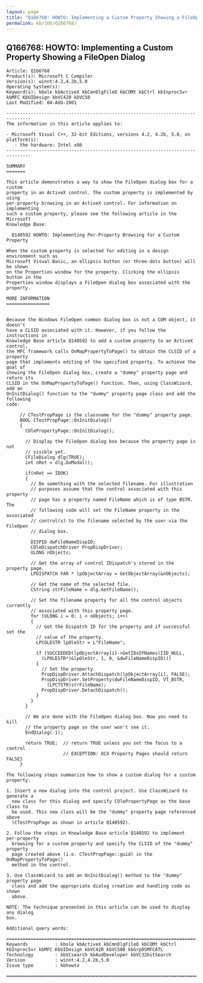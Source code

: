 ```yaml
---
layout: page
title: "Q166768: HOWTO: Implementing a Custom Property Showing a FileOpen Dialog"
permalink: kb/166/Q166768/
---
```


## Q166768: HOWTO: Implementing a Custom Property Showing a FileOpen Dialog

	Article: Q166768
	Product(s): Microsoft C Compiler
	Version(s): winnt:4.2,4.2b,5.0
	Operating System(s): 
	Keyword(s): kbole kbActiveX kbCmnDlgFileO kbCOMt kbCtrl kbInprocSvr kbMFC KbUIDesign kbVC420 kbVC50
	Last Modified: 04-AUG-2001
	
	-------------------------------------------------------------------------------
	The information in this article applies to:
	
	- Microsoft Visual C++, 32-bit Editions, versions 4.2, 4.2b, 5.0, on platform(s):
	   - the hardware: Intel x86 
	-------------------------------------------------------------------------------
	
	SUMMARY
	=======
	
	This article demonstrates a way to show the FileOpen dialog box for a custom
	property in an ActiveX control. The custom property is implemented by using
	per-property browsing in an ActiveX control. For information on implementing
	such a custom property, please see the following article in the Microsoft
	Knowledge Base:
	
	  Q140592 HOWTO: Implementing Per-Property Browsing for a Custom Property
	
	When the custom property is selected for editing in a design environment such as
	Microsoft Visual Basic, an ellipsis button (or three-dots button) will be shown
	on the Properties window for the property. Clicking the ellipsis button in the
	Properties window displays a FileOpen dialog box associated with the property.
	
	MORE INFORMATION
	================
	
	
	Because the Windows FileOpen common dialog box is not a COM object, it doesn't
	have a CLSID associated with it. However, if you follow the instructions in
	Knowledge Base article Q140592 to add a custom property to an ActiveX control,
	the MFC framework calls OnMapPropertyToPage() to obtain the CLSID of a property
	page that implements editing of the specified property. To achieve the goal of
	showing the FileOpen dialog box, create a "dummy" property page and return its
	CLSID in the OnMapPropertyToPage() function. Then, using ClassWizard, add an
	OnInitDialog() function to the "dummy" property page class and add the following
	code:
	
	     // CTestPropPage is the classname for the "dummy" property page.
	     BOOL CTestPropPage::OnInitDialog()
	     {
	       COlePropertyPage::OnInitDialog();
	
	       // Display the FileOpen dialog box because the property page is not
	       // visible yet.
	       CFileDialog dlg(TRUE);
	       int nRet = dlg.DoModal();
	
	       if(nRet == IDOK)
	       {
	         // Do something with the selected filename. For illustration
	         // purposes assume that the control associated with this property
	         // page has a property named FileName which is of type BSTR. The
	         // following code will set the FileName property in the associated
	         // control(s) to the filename selected by the user via the FileOpen
	         // dialog box.
	
	         DISPID dwFileNameDispID;
	         COleDispatchDriver PropDispDriver;
	         ULONG nObjects;
	
	         // Get the array of control IDispatch's stored in the property page.
	         LPDISPATCH FAR * lpObjectArray = GetObjectArray(&nObjects);
	
	         // Get the name of the selected file.
	         CString strFileName = dlg.GetFileName();
	
	         // Set the filename property for all the control objects currently
	         // associated with this property page.
	         for (ULONG i = 0; i < nObjects; i++)
	         {
	           // Get the Dispatch ID for the property and if successful set the
	           // value of the property.
	           LPCOLESTR lpOleStr = L"FileName";
	
	           if (SUCCEEDED(lpObjectArray[i]->GetIDsOfNames(IID_NULL,
	             (LPOLESTR*)&lpOleStr, 1, 0, &dwFileNameDispID)))
	           {
	             // Set the property.
	             PropDispDriver.AttachDispatch(lpObjectArray[i], FALSE);
	             PropDispDriver.SetProperty(dwFileNameDispID, VT_BSTR,
	               (LPCTSTR)strFileName);
	             PropDispDriver.DetachDispatch();
	           }
	         }
	       }
	
	       // We are done with the FileOpen dialog box. Now you need to kill
	       // the property page so the user won't see it.
	       EndDialog(-1);
	
	       return TRUE;  // return TRUE unless you set the focus to a control
	                     // EXCEPTION: OCX Property Pages should return FALSE}
	     }
	
	The following steps summarize how to show a custom dialog for a custom property:
	
	1. Insert a new dialog into the control project. Use ClassWizard to generate a
	  new class for this dialog and specify COlePropertyPage as the base class to
	  be used. This new class will be the "dummy" property page referenced above
	  (CTestPropPage as shown in article Q140592).
	
	2. Follow the steps in Knowledge Base article Q140592 to implement per-property
	  browsing for a custom property and specify the CLSID of the "dummy" property
	  page created above (i.e. CTestPropPage::guid) in the OnMapPropertyToPage()
	  method in the control.
	
	3. Use ClassWizard to add an OnInitDialog() method to the "dummy" property page
	  class and add the appropriate dialog creation and handling code as shown
	  above.
	
	NOTE: The technique presented in this article can be used to display any dialog
	box.
	
	Additional query words:
	
	======================================================================
	Keywords          : kbole kbActiveX kbCmnDlgFileO kbCOMt kbCtrl kbInprocSvr kbMFC KbUIDesign kbVC420 kbVC500 kbGrpDSMFCATL 
	Technology        : kbVCsearch kbAudDeveloper kbVC32bitSearch
	Version           : winnt:4.2,4.2b,5.0
	Issue type        : kbhowto
	
	=============================================================================
	
